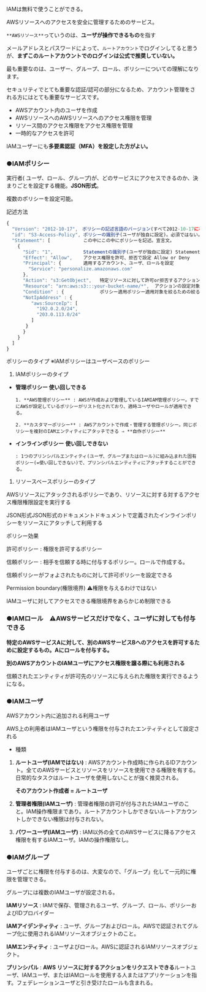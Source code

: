 IAMは無料で使うことができる。

AWSリソースへのアクセスを安全に管理するためのサービス。

`**AWSリソース**`っていうのは、**ユーザが操作できるもの**を指す

メールアドレスとパスワードによって、`ルートアカウント`でログインしてると思うが、**まずこのルートアカウントでのログインは公式で推奨していない。**

最も重要なのは、ユーザー、グループ、ロール、ポリシーについての理解になります。

セキュリティでとても重要な認証/認可の部分になるため、アカウント管理をされる方にはとても重要なサービスです。

- AWSアカウント内のユーザを作成
- AWSリソースへのAWSリソースへのアクセス権限を管理
- リソース間のアクセス権限をアクセス権限を管理
- 一時的なアクセスを許可

IAMユーザーにも****多要素認証（MFA）を設定した方がよい。****

### ●IAMポリシー

実行者( ユーザ、ロール、グループ)が、どのサービスにアクセスできるのか、決まりごとを設定する機能。**JSON形式**。

複数のポリシーを設定可能。

記述方法

```jsx
{
  "Version": "2012-10-17",　ポリシーの記述言語のバージョン(すべて2012-10-17になっている)
  "id": "S3-Access-Policy", ポリシーの識別子(ユーザが独自に設定)。必須ではない。
  "Statement": [            この中にこの中にポリシーを記述。宣言文。
    {
      "Sid": "1",           Statementの識別子(ユーザが独自に設定) Statement Idの略
      "Effect": "Allow",    アクセス権限を許可、拒否で設定 Allow or Deny
      "Principal": {        適用するアカウント、ユーザ、ロールを設定
        "Service": "personalize.amazonaws.com"
      },
      "Action": "s3:GetObject",   特定リソースに対して許可or拒否するアクション リソース名:~
      "Resource": "arn:aws:s3:::your-bucket-name/*",  アクションの設定対象となるリソースの一覧
      "Condition" : {             ポリシー適用ポリシー適用対象を絞るための絞るための追加条件
      "NotIpAddress" : {
         "aws:SourceIp": [
           "192.0.2.0/24",
           "203.0.113.0/24"
         ]
       }
      }
    }
  ]
}
```

ポリシーのタイプ ※IAMポリシーはユーザベースのポリシー

1. IAMポリシーのタイプ
- **管理ポリシー 使い回しできる**

      1. **AWS管理ポリシー** : AWSが作成および管理しているIAMIAM管理ポリシー。すでにAWSが設定しているポリシーがリスト化されており、適時ユーザやロールが適用できる。

      2. **カスタマーポリシー** : AWSアカウントで作成・管理する管理ポリシー。同じポリシーを複封のIAMエンティティにアタッチできる ⇒ **自作ポリシー**

- **インラインポリシー**  **使い回しできない**

      : 1つのプリンシパルエンティティ(ユーザ、グループまたはロール)に組み込まれた固有ポリシー(=使い回しできない)で、プリンシパルエンティティにアタッチすることができる。

1. リソースベースポリシーのタイプ

AWSリソースにアタックされるポリシーであり、リソースに対する対するアクセス権限権限設定を実行する

JSON形式JSON形式のドキュメントドキュメントで定義されたインラインポリシーをリソースにアタッチして利用する

ポリシー効果

許可ポリシー : 権限を許可するポリシー

信頼ポリシー : 相手を信頼する時に付与するポリシー。ロールで作成する。

信頼ポリシーがフォよされたものに対して許可ポリシーを設定できる

Permission boundary(権限境界) ⚠️権限を与えるわけではない

IAMユーザに対してアクセスできる権限境界をあらかじめ制限できる

### ●IAMロール　⚠️AWSサービスだけでなく、ユーザに対しても付与できる

**特定のAWSサービスAに対して、別のAWSサービスBへのアクセスを許可するために設定するもの。Aにロールを付与する。**

**別のAWSアカウントのIAMユーザにアクセス権限を譲る際にも利用される**

信頼されたエンティティが許可先のリソースに与えられた権限を実行できるようになる。

### ●IAMユーザ

AWSアカウント内に追加される利用ユーザ

AWS上の利用者はIAMユーザという権限を付与されたエンティティとして設定される

- 種類
1.  **ルートユーザ(IAMではない)** : AWSアカウント作成時に作られるIDアカウント。全てのAWSサービスとリソースをリソースを使用できる権限を有する。日常的なタスクはルートユーザを使用しないことが強く推奨される。

       **そのアカウント作成者 = ルートユーザ**

1. **管理者権限(IAMユーザ)** : 管理者権限の許可が付与されたIAMユーザのこと。IAM操作権限まであり。ルートアカウントしかできないルートアカウントしかできない権限は付与されない。
2. **パワーユーザ(IAMユーザ)** : IAM以外の全てのAWSサービスに降るアクセス権限を有するIAMユーザ。IAMの操作権限なし。

### ●IAMグループ

ユーザごとに権限を付与するのは、大変なので、「グループ」化して一元的に権限を管理できる。

グループには複数のIAMユーザが設定される。

**IAMリソース** : IAMで保存、管理されるユーザ、グループ、ロール、ポリシーおよびIDプロバイダー

**IAMアイデンティティ** : ユーザ、グループおよびロール。AWSで認証されてグループ化に使用されるIAMリソースオブジェクトのこと。

**IAMエンティティ** : ユーザよびロール。AWSに認証されるIAMリソースオブジェクト。

**プリンシパル** : **AWS リソースに対するアクションをリクエストできる**ルートユーザ、IAMユーザ、またはIAMロールを使用する人またはアプリケーションを指す。フェデレーションユーザと引き受けたロールも含まれる。
